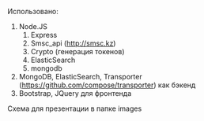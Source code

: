 Использовано:

1. Node.JS
    1. Express
    2. Smsc_api (http://smsc.kz)
    3. Crypto (генерация токенов)
    4. ElasticSearch
    5. mongodb
2. MongoDB, ElasticSearch, Transporter (https://github.com/compose/transporter) как бэкенд
3. Bootstrap, JQuery для фронтенда

Схема для презентации в папке images